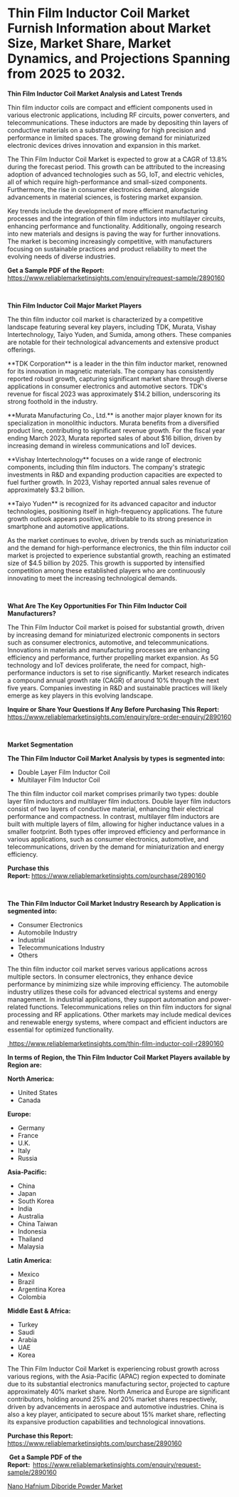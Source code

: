 <p><h1>Thin Film Inductor Coil Market Furnish Information about Market Size, Market Share, Market Dynamics, and Projections Spanning from 2025 to 2032.</h1></p><p><strong>Thin Film Inductor Coil Market Analysis and Latest Trends</strong></p>
<p><p>Thin film inductor coils are compact and efficient components used in various electronic applications, including RF circuits, power converters, and telecommunications. These inductors are made by depositing thin layers of conductive materials on a substrate, allowing for high precision and performance in limited spaces. The growing demand for miniaturized electronic devices drives innovation and expansion in this market.</p><p>The Thin Film Inductor Coil Market is expected to grow at a CAGR of 13.8% during the forecast period. This growth can be attributed to the increasing adoption of advanced technologies such as 5G, IoT, and electric vehicles, all of which require high-performance and small-sized components. Furthermore, the rise in consumer electronics demand, alongside advancements in material sciences, is fostering market expansion. </p><p>Key trends include the development of more efficient manufacturing processes and the integration of thin film inductors into multilayer circuits, enhancing performance and functionality. Additionally, ongoing research into new materials and designs is paving the way for further innovations. The market is becoming increasingly competitive, with manufacturers focusing on sustainable practices and product reliability to meet the evolving needs of diverse industries.</p></p>
<p><strong>Get a Sample PDF of the Report:&nbsp;</strong> <a href="https://www.reliablemarketinsights.com/enquiry/request-sample/2890160?utm_campaign=1948&utm_medium=2&utm_source=Github&utm_content=ia&utm_term=14032025&utm_id=thin-film-inductor-coil">https://www.reliablemarketinsights.com/enquiry/request-sample/2890160</a></p>
<p>&nbsp;</p>
<p><strong>Thin Film Inductor Coil Major Market Players</strong></p>
<p><p>The thin film inductor coil market is characterized by a competitive landscape featuring several key players, including TDK, Murata, Vishay Intertechnology, Taiyo Yuden, and Sumida, among others. These companies are notable for their technological advancements and extensive product offerings.</p><p>**TDK Corporation** is a leader in the thin film inductor market, renowned for its innovation in magnetic materials. The company has consistently reported robust growth, capturing significant market share through diverse applications in consumer electronics and automotive sectors. TDK's revenue for fiscal 2023 was approximately $14.2 billion, underscoring its strong foothold in the industry.</p><p>**Murata Manufacturing Co., Ltd.** is another major player known for its specialization in monolithic inductors. Murata benefits from a diversified product line, contributing to significant revenue growth. For the fiscal year ending March 2023, Murata reported sales of about $16 billion, driven by increasing demand in wireless communications and IoT devices.</p><p>**Vishay Intertechnology** focuses on a wide range of electronic components, including thin film inductors. The company's strategic investments in R&D and expanding production capacities are expected to fuel further growth. In 2023, Vishay reported annual sales revenue of approximately $3.2 billion.</p><p>**Taiyo Yuden** is recognized for its advanced capacitor and inductor technologies, positioning itself in high-frequency applications. The future growth outlook appears positive, attributable to its strong presence in smartphone and automotive applications.</p><p>As the market continues to evolve, driven by trends such as miniaturization and the demand for high-performance electronics, the thin film inductor coil market is projected to experience substantial growth, reaching an estimated size of $4.5 billion by 2025. This growth is supported by intensified competition among these established players who are continuously innovating to meet the increasing technological demands.</p></p>
<p>&nbsp;</p>
<p><strong>What Are The Key Opportunities For Thin Film Inductor Coil Manufacturers?</strong></p>
<p><p>The Thin Film Inductor Coil market is poised for substantial growth, driven by increasing demand for miniaturized electronic components in sectors such as consumer electronics, automotive, and telecommunications. Innovations in materials and manufacturing processes are enhancing efficiency and performance, further propelling market expansion. As 5G technology and IoT devices proliferate, the need for compact, high-performance inductors is set to rise significantly. Market research indicates a compound annual growth rate (CAGR) of around 10% through the next five years. Companies investing in R&D and sustainable practices will likely emerge as key players in this evolving landscape.</p></p>
<p><strong>Inquire or Share Your Questions If Any Before Purchasing This Report:</strong> <a href="https://www.reliablemarketinsights.com/enquiry/pre-order-enquiry/2890160?utm_campaign=1948&utm_medium=2&utm_source=Github&utm_content=ia&utm_term=14032025&utm_id=thin-film-inductor-coil">https://www.reliablemarketinsights.com/enquiry/pre-order-enquiry/2890160</a></p>
<p>&nbsp;</p>
<p><strong>Market Segmentation</strong></p>
<p><strong>The Thin Film Inductor Coil Market Analysis by types is segmented into:</strong></p>
<p><ul><li>Double Layer Film Inductor Coil</li><li>Multilayer Film Inductor Coil</li></ul></p>
<p><p>The thin film inductor coil market comprises primarily two types: double layer film inductors and multilayer film inductors. Double layer film inductors consist of two layers of conductive material, enhancing their electrical performance and compactness. In contrast, multilayer film inductors are built with multiple layers of film, allowing for higher inductance values in a smaller footprint. Both types offer improved efficiency and performance in various applications, such as consumer electronics, automotive, and telecommunications, driven by the demand for miniaturization and energy efficiency.</p></p>
<p><strong>Purchase this Report:&nbsp;</strong><a href="https://www.reliablemarketinsights.com/purchase/2890160?utm_campaign=1948&utm_medium=2&utm_source=Github&utm_content=ia&utm_term=14032025&utm_id=thin-film-inductor-coil">https://www.reliablemarketinsights.com/purchase/2890160</a></p>
<p>&nbsp;</p>
<p><strong>The Thin Film Inductor Coil Market Industry Research by Application is segmented into:</strong></p>
<p><ul><li>Consumer Electronics</li><li>Automobile Industry</li><li>Industrial</li><li>Telecommunications Industry</li><li>Others</li></ul></p>
<p><p>The thin film inductor coil market serves various applications across multiple sectors. In consumer electronics, they enhance device performance by minimizing size while improving efficiency. The automobile industry utilizes these coils for advanced electrical systems and energy management. In industrial applications, they support automation and power-related functions. Telecommunications relies on thin film inductors for signal processing and RF applications. Other markets may include medical devices and renewable energy systems, where compact and efficient inductors are essential for optimized functionality.</p></p>
<p><a href="https://www.reliablemarketinsights.com/thin-film-inductor-coil-r2890160?utm_campaign=1948&utm_medium=2&utm_source=Github&utm_content=ia&utm_term=14032025&utm_id=thin-film-inductor-coil">&nbsp;https://www.reliablemarketinsights.com/thin-film-inductor-coil-r2890160</a></p>
<p><strong>In terms of Region, the Thin Film Inductor Coil Market Players available by Region are:</strong></p>
<p>
    <p> <strong> North America: </strong>
        <ul>
            <li>United States</li>
            <li>Canada</li>
        </ul>
        </p> 
    <p> <strong> Europe: </strong>
        <ul>
            <li>Germany</li>
            <li>France</li>
            <li>U.K.</li>
            <li>Italy</li>
            <li>Russia</li>
        </ul>
        </p> 
    <p> <strong> Asia-Pacific: </strong>
        <ul>
            <li>China</li>
            <li>Japan</li>
            <li>South Korea</li>
            <li>India</li>
            <li>Australia</li>
            <li>China Taiwan</li>
            <li>Indonesia</li>
            <li>Thailand</li>
            <li>Malaysia</li>
        </ul>
        </p> 
    <p> <strong> Latin America: </strong>
        <ul>
            <li>Mexico</li>
            <li>Brazil</li>
            <li>Argentina Korea</li>
            <li>Colombia</li>
        </ul>
        </p> 
    <p> <strong> Middle East & Africa: </strong>
        <ul>
            <li>Turkey</li>
            <li>Saudi</li>
            <li>Arabia</li>
            <li>UAE</li>
            <li>Korea</li>
        </ul>
    </p>
    </p>
<p><p>The Thin Film Inductor Coil Market is experiencing robust growth across various regions, with the Asia-Pacific (APAC) region expected to dominate due to its substantial electronics manufacturing sector, projected to capture approximately 40% market share. North America and Europe are significant contributors, holding around 25% and 20% market shares respectively, driven by advancements in aerospace and automotive industries. China is also a key player, anticipated to secure about 15% market share, reflecting its expansive production capabilities and technological innovations.</p></p>
<p><strong>Purchase this Report: </strong><a href="https://www.reliablemarketinsights.com/purchase/2890160?utm_campaign=1948&utm_medium=2&utm_source=Github&utm_content=ia&utm_term=14032025&utm_id=thin-film-inductor-coil">https://www.reliablemarketinsights.com/purchase/2890160</a></p>
<p>&nbsp;<strong>Get a Sample PDF of the Report:&nbsp;&nbsp;</strong><a href="https://www.reliablemarketinsights.com/enquiry/request-sample/2890160?utm_campaign=1948&utm_medium=2&utm_source=Github&utm_content=ia&utm_term=14032025&utm_id=thin-film-inductor-coil">https://www.reliablemarketinsights.com/enquiry/request-sample/2890160</a></p>
<p><strong></strong></p>
<p><p><a href="https://github.com/rahu1506/Market-Research-Report-List-7/blob/main/nano-hafnium-diboride-powder-market.md?utm_campaign=1948&utm_medium=2&utm_source=Github&utm_content=ia&utm_term=14032025&utm_id=thin-film-inductor-coil">Nano Hafnium Diboride Powder Market</a></p></p>